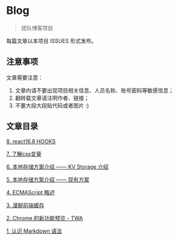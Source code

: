# Blog

> 团队博客项目

每篇文章以本项目 ISSUES 形式发布。

## 注意事项

文章需要注意：

1. 文章内请不要出现项目相关信息、人员名称、账号密码等敏感信息；
2. 翻转载文章请注明作者、链接；
3. 不要大段大段贴代码或者图片 :)

## 文章目录



[8. react16.8 HOOKS](https://github.com/mengtuifrontend/Blog/issues/8)

[7. 了解css变量](https://github.com/mengtuifrontend/Blog/issues/7)

[6. 本地存储方案介绍 —— KV Storage 介绍](https://github.com/mengtuifrontend/Blog/issues/6)

[5. 本地存储方案介绍 —— 现有方案](https://github.com/mengtuifrontend/Blog/issues/5)

[4. ECMAScript 略述](https://github.com/mengtuifrontend/Blog/issues/4)

[3. 漫聊前端缓存](https://github.com/mengtuifrontend/Blog/issues/3)

[2. Chrome 的新功能预览 - TWA](https://github.com/mengtuifrontend/Blog/issues/2)

[1. 认识 Markdown 语法](https://github.com/mengtuifrontend/Blog/issues/1)
